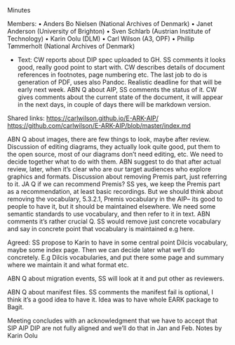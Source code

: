 Minutes

Members: 
•	Anders Bo Nielsen (National Archives of Denmark)
•	Janet Anderson (University of Brighton)
•	Sven Schlarb (Austrian Institute of Technology)
•	Karin Oolu (DLM)
•	Carl Wilson (A3, OPF) 
•	Phillip Tømmerholt (National Archives of Denmark)

- Text: 
CW reports about DIP spec uploaded to GH. SS comments it looks good, really good point to start with. CW describes details of document references in footnotes, page numbering etc. The last job to do is generation of PDF, uses also Pandoc. Realistic deadline for that will be early next week. ABN Q about AIP, SS comments the status of it. CW gives comments about the current state of the document, it will appear in the next days, in couple of days there will be markdown version. 

Shared links: 
https://carlwilson.github.io/E-ARK-AIP/
https://github.com/carlwilson/E-ARK-AIP/blob/master/index.md

ABN Q about images, there are few things to look, maybe after review. Discussion of editing diagrams, they actually look quite good, put them to the open source, most of our diagrams don’t need editing, etc. We need to decide together what to do with them. ABN suggest to do that after actual review, later, when it’s clear who are our target audiences who explore graphics and formats. Discussion about removing Premis part, just referring to it. JA Q if we can recommend Premis? SS yes, we keep the Premis part as a recommendation, at least basic recordings. But we should think about removing the vocabulary, 5.3.2.1, Premis vocabulary in the AIP– its good to people to have it, but it should be maintained elsewhere. We need some semantic standards to use vocabulary, and then refer to it in text. ABN comments it’s rather crucial Q. SS would remove just concrete vocabulary and say in concrete point that vocabulary is maintained e.g here. 

Agreed: SS propose to Karin to have in some central point Dilcis vocabulary, maybe some index page. Then we can decide later what we’ll do concretely. E.g Dilcis vocabularies, and put there some page and summary where we maintain it and what format etc. 

ABN Q about migration events, SS will look at it and put other as reviewers. 

ABN Q about manifest files. SS comments the manifest fail is optional, I think it’s a good idea to have it. Idea was to have whole EARK package to Bagit. 

Meeting concludes with an acknowledgment that we have to accept that SIP AIP DIP are not fully aligned and we’ll do that in Jan and Feb. 
Notes by Karin Oolu

